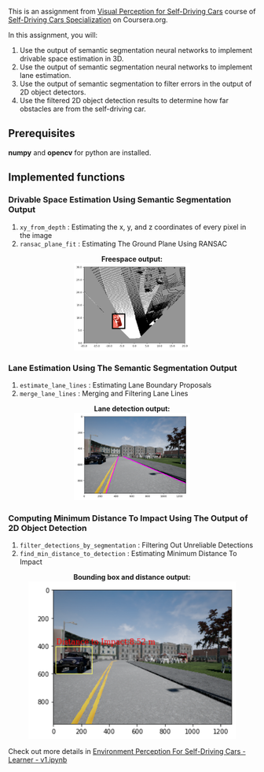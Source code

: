 This is an assignment from [Visual Perception for Self-Driving Cars](https://www.coursera.org/learn/visual-perception-self-driving-cars) course of [Self-Driving Cars Specialization](https://www.coursera.org/specializations/self-driving-cars?) on Coursera.org.

In this assignment, you will:

1. Use the output of semantic segmentation neural networks to implement drivable space estimation in 3D.
2. Use the output of semantic segmentation neural networks to implement lane estimation.
3. Use the output of semantic segmentation to filter errors in the output of 2D object detectors.
4. Use the filtered 2D object detection results to determine how far obstacles are from the self-driving car.

## Prerequisites
**numpy** and **opencv** for python are installed.

## Implemented functions
### Drivable Space Estimation Using Semantic Segmentation Output
1. `xy_from_depth` : Estimating the x, y, and z coordinates of every pixel in the image
2. `ransac_plane_fit` : Estimating The Ground Plane Using RANSAC


<p align="center">
  <b>Freespace output:</b><br>
  <img  src="https://github.com/paulyehtw/Environment-Perception-For-Self-Driving-Cars/blob/master/images/occ_grid.png" height="47%" width="47%">
</p>

### Lane Estimation Using The Semantic Segmentation Output
1. `estimate_lane_lines` : Estimating Lane Boundary Proposals
2. `merge_lane_lines` : Merging and Filtering Lane Lines
<p align="center">
  <b>Lane detection output:</b><br>
  <img  src="https://github.com/paulyehtw/Environment-Perception-For-Self-Driving-Cars/blob/master/images/lanes_final.png" height="47%" width="47%">
</p>

### Computing Minimum Distance To Impact Using The Output of 2D Object Detection
1. `filter_detections_by_segmentation` : Filtering Out Unreliable Detections
2. `find_min_distance_to_detection` : Estimating Minimum Distance To Impact
<p align="center">
  <b>Bounding box and distance output:</b><br>
  <img  src="https://github.com/paulyehtw/Environment-Perception-For-Self-Driving-Cars/blob/master/images/distance_to_impace.png">
</p>

Check out more details in [Environment Perception For Self-Driving Cars - Learner - v1.ipynb](https://github.com/paulyehtw/Environment-Perception-For-Self-Driving-Cars/blob/master/Environment%20Perception%20For%20Self-Driving%20Cars%20-%20Learner%20-%20v1.ipynb)
